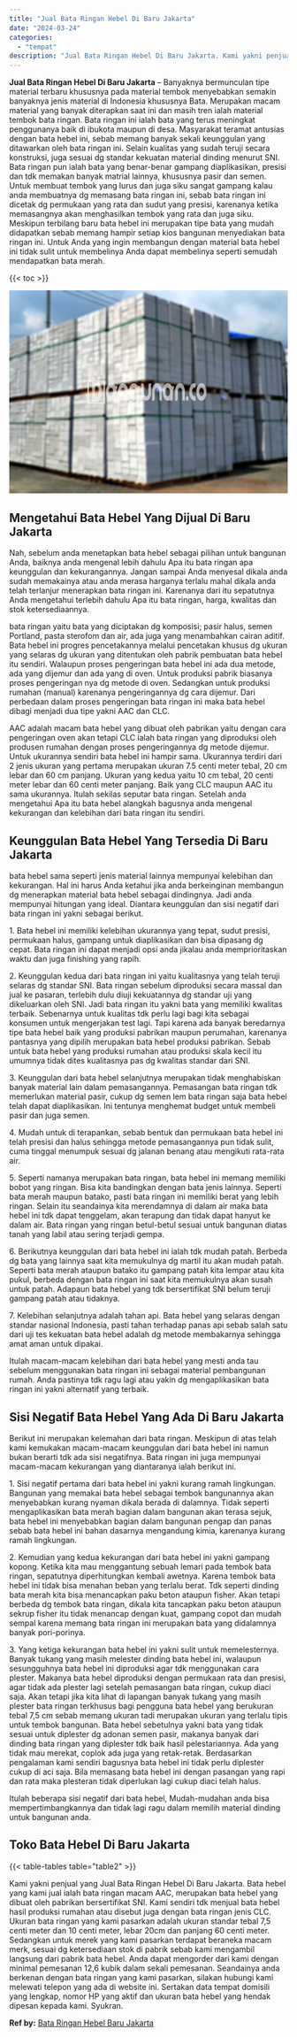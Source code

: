 ```yaml
---
title: "Jual Bata Ringan Hebel Di Baru Jakarta"
date: "2024-03-24"
categories: 
  - "tempat"
description: "Jual Bata Ringan Hebel Di Baru Jakarta. Kami yakni penjual yang Jual Bata Ringan Hebel Di Baru Jakarta. Bata hebel yang kami jual ialah bata ringan macam AAC..."
---
```


**Jual Bata Ringan Hebel Di Baru Jakarta** – Banyaknya bermunculan tipe material terbaru khususnya pada material tembok menyebabkan semakin banyaknya jenis material di Indonesia khususnya Bata. Merupakan macam material yang banyak diterapkan saat ini dan masih tren ialah material tembok bata ringan. Bata ringan ini ialah bata yang terus meningkat penggunanya baik di ibukota maupun di desa. Masyarakat teramat antusias dengan bata hebel ini, sebab memang banyak sekali keunggulan yang ditawarkan oleh bata ringan ini. Selain kualitas yang sudah teruji secara konstruksi, juga sesuai dg standar kekuatan material dinding menurut SNI. Bata ringan pun ialah bata yang benar-benar gampang diaplikasikan, presisi dan tdk memakan banyak matrial lainnya, khususnya pasir dan semen. Untuk membuat tembok yang lurus dan juga siku sangat gampang kalau anda membuatnya dg memasang bata ringan ini, sebab bata ringan ini dicetak dg permukaan yang rata dan sudut yang presisi, karenanya ketika memasangnya akan menghasilkan tembok yang rata dan juga siku. Meskipun terbilang baru bata hebel ini merupakan tipe bata yang mudah didapatkan sebab memang hampir setiap kios bangunan menyediakan bata ringan ini. Untuk Anda yang ingin membangun dengan material bata hebel ini tidak sulit untuk membelinya Anda dapat membelinya seperti semudah mendapatkan bata merah.

{{< toc >}}

![Jual Bata Ringan Hebel Di Baru Jakarta](/images/jual-hebel-murah-44.png)

## Mengetahui Bata Hebel Yang Dijual Di Baru Jakarta

Nah, sebelum anda menetapkan bata hebel sebagai pilihan untuk bangunan Anda, baiknya anda mengenal lebih dahulu Apa itu bata ringan apa keunggulan dan kekurangannya. Jangan sampai Anda menyesal dikala anda sudah memakainya atau anda merasa harganya terlalu mahal dikala anda telah terlanjur menerapkan bata ringan ini. Karenanya dari itu sepatutnya Anda mengetahui terlebih dahulu Apa itu bata ringan, harga, kwalitas dan stok ketersediaannya.

bata ringan yaitu bata yang diciptakan dg komposisi; pasir halus, semen Portland, pasta sterofom dan air, ada juga yang menambahkan cairan aditif. Bata hebel ini progres pencetakannya melalui pencetakan khusus dg ukuran yang selaras dg ukuran yang ditentukan oleh pabrik pembuatan bata hebel itu sendiri. Walaupun proses pengeringan bata hebel ini ada dua metode, ada yang dijemur dan ada yang di oven. Untuk produksi pabrik biasanya proses pengeringan nya dg metode di oven. Sedangkan untuk produksi rumahan (manual) karenanya pengeringannya dg cara dijemur. Dari perbedaan dalam proses pengeringan bata ringan ini maka bata hebel dibagi menjadi dua tipe yakni AAC dan CLC.

AAC adalah macam bata hebel yang dibuat oleh pabrikan yaitu dengan cara pengeringan oven akan tetapi CLC ialah bata ringan yang diproduksi oleh produsen rumahan dengan proses pengeringannya dg metode dijemur. Untuk ukurannya sendiri bata hebel ini hampir sama. Ukurannya terdiri dari 2 jenis ukuran yang pertama merupakan ukuran 7.5 centi meter tebal, 20 cm lebar dan 60 cm panjang. Ukuran yang kedua yaitu 10 cm tebal, 20 centi meter lebar dan 60 centi meter panjang. Baik yang CLC maupun AAC itu sama ukurannya. Itulah sekilas seputar bata ringan. Setelah anda mengetahui Apa itu bata hebel alangkah bagusnya anda mengenal kekurangan dan kelebihan dari bata ringan itu sendiri.

## Keunggulan Bata Hebel Yang Tersedia Di Baru Jakarta

bata hebel sama seperti jenis material lainnya mempunyai kelebihan dan kekurangan. Hal ini harus Anda ketahui jika anda berkeinginan membangun dg menerapkan material bata hebel sebagai dindingnya. Jadi anda mempunyai hitungan yang ideal. Diantara keunggulan dan sisi negatif dari bata ringan ini yakni sebagai berikut.

1\. Bata hebel ini memiliki kelebihan ukurannya yang tepat, sudut presisi, permukaan halus, gampang untuk diaplikasikan dan bisa dipasang dg cepat. Bata ringan ini dapat menjadi opsi anda jikalau anda memprioritaskan waktu dan juga finishing yang rapih.

2\. Keunggulan kedua dari bata ringan ini yaitu kualitasnya yang telah teruji selaras dg standar SNI. Bata ringan sebelum diproduksi secara massal dan jual ke pasaran, terlebih dulu diuji kekuatannya dg standar uji yang dikeluarkan oleh SNI. Jadi bata ringan itu yakni bata yang memiliki kwalitas terbaik. Sebenarnya untuk kualitas tdk perlu lagi bagi kita sebagai konsumen untuk mengerjakan test lagi. Tapi karena ada banyak beredarnya tipe bata hebel baik yang produksi pabrikan maupun perumahan, karenanya pantasnya yang dipilih merupakan bata hebel produksi pabrikan. Sebab untuk bata hebel yang produksi rumahan atau produksi skala kecil itu umumnya tidak dites kualitasnya pas dg kwalitas standar dari SNI.

3\. Keunggulan dari bata hebel selanjutnya merupakan tidak menghabiskan banyak material lain dalam pemasangannya. Pemasangan bata ringan tdk memerlukan material pasir, cukup dg semen lem bata ringan saja bata hebel telah dapat diaplikasikan. Ini tentunya menghemat budget untuk membeli pasir dan juga semen.

4\. Mudah untuk di terapankan, sebab bentuk dan permukaan bata hebel ini telah presisi dan halus sehingga metode pemasangannya pun tidak sulit, cuma tinggal menumpuk sesuai dg jalanan benang atau mengikuti rata-rata air.

5\. Seperti namanya merupakan bata ringan, bata hebel ini memang memiliki bobot yang ringan. Bisa kita bandingkan dengan bata jenis lainnya. Seperti bata merah maupun batako, pasti bata ringan ini memiliki berat yang lebih ringan. Selain itu seandainya kita merendamnya di dalam air maka bata hebel ini tdk dapat tenggelam, akan terapung dan tidak dapat hanyut ke dalam air. Bata ringan yang ringan betul-betul sesuai untuk bangunan diatas tanah yang labil atau sering terjadi gempa.

6\. Berikutnya keunggulan dari bata hebel ini ialah tdk mudah patah. Berbeda dg bata yang lainnya saat kita memukulnya dg martil itu akan mudah patah. Seperti bata merah ataupun batako itu gampang patah kita lempar atau kita pukul, berbeda dengan bata ringan ini saat kita memukulnya akan susah untuk patah. Adapaun bata hebel yang tdk bersertifikat SNI belum teruji gampang patah atau tidaknya.

7\. Kelebihan selanjutnya adalah tahan api. Bata hebel yang selaras dengan standar nasional Indonesia, pasti tahan terhadap panas api sebab salah satu dari uji tes kekuatan bata hebel adalah dg metode membakarnya sehingga amat aman untuk dipakai.

Itulah macam-macam kelebihan dari bata hebel yang mesti anda tau sebelum menggunakan bata ringan ini sebagai material pembangunan rumah. Anda pastinya tdk ragu lagi atau yakin dg mengaplikasikan bata ringan ini yakni alternatif yang terbaik.

## Sisi Negatif Bata Hebel Yang Ada Di Baru Jakarta

Berikut ini merupakan kelemahan dari bata ringan. Meskipun di atas telah kami kemukakan macam-macam keunggulan dari bata hebel ini namun bukan berarti tdk ada sisi negatifnya. Bata ringan ini juga mempunyai macam-macam kekurangan yang diantaranya ialah berikut ini.

1\. Sisi negatif pertama dari bata hebel ini yakni kurang ramah lingkungan. Bangunan yang memakai bata hebel sebagai tembok bangunannya akan menyebabkan kurang nyaman dikala berada di dalamnya. Tidak seperti mengaplikasikan bata merah bagian dalam bangunan akan terasa sejuk, bata hebel ini menyebabkan bagian dalam bangunan pengap dan panas sebab bata hebel ini bahan dasarnya mengandung kimia, karenanya kurang ramah lingkungan.

2\. Kemudian yang kedua kekurangan dari bata hebel ini yakni gampang kopong. Ketika kita mau menggantung sebuah lemari pada tembok bata ringan, sepatutnya diperhitungkan kembali awetnya. Karena tembok bata hebel ini tidak bisa menahan beban yang terlalu berat. Tdk seperti dinding bata merah kita bisa menancapkan paku beton ataupun fisher. Akan tetapi berbeda dg tembok bata ringan, dikala kita tancapkan paku beton ataupun sekrup fisher itu tidak menancap dengan kuat, gampang copot dan mudah sempal karena memang bata ringan ini merupakan bata yang didalamnya banyak pori-porinya.

3\. Yang ketiga kekurangan bata hebel ini yakni sulit untuk memelesternya. Banyak tukang yang masih melester dinding bata hebel ini, walaupun sesungguhnya bata hebel ini diproduksi agar tdk menggunakan cara plester. Makanya bata hebel diproduksi dengan permukaan rata dan presisi, agar tidak ada plester lagi setelah pemasangan bata ringan, cukup diaci saja. Akan tetapi jika kita lihat di lapangan banyak tukang yang masih plester bata ringan terkhusus bagi pengguna bata hebel yang berukuran tebal 7,5 cm sebab memang ukuran tadi merupakan ukuran yang terlalu tipis untuk tembok bangunan. Bata hebel sebetulnya yakni bata yang tidak sesuai untuk diplester dg adonan semen pasir, makanya banyak dari dinding bata ringan yang diplester tdk baik hasil pelestariannya. Ada yang tidak mau merekat, coplok ada juga yang retak-retak. Berdasarkan pengalaman kami sendiri bagusnya bata hebel ini tidak perlu diplester cukup di aci saja. Bila memasang bata hebel ini dengan pasangan yang rapi dan rata maka plesteran tidak diperlukan lagi cukup diaci telah halus.

Itulah beberapa sisi negatif dari bata hebel, Mudah-mudahan anda bisa mempertimbangkannya dan tidak lagi ragu dalam memilih material dinding untuk bangunan anda.

## Toko Bata Hebel Di Baru Jakarta

{{< table-tables table="table2" >}}

Kami yakni penjual yang Jual Bata Ringan Hebel Di Baru Jakarta. Bata hebel yang kami jual ialah bata ringan macam AAC, merupakan bata hebel yang dibuat oleh pabrikan bersertifikat SNI. Kami sendiri tdk menjual bata hebel hasil produksi rumahan atau disebut juga dengan bata ringan jenis CLC. Ukuran bata ringan yang kami pasarkan adalah ukuran standar tebal 7,5 centi meter dan 10 centi meter, lebar 20cm dan panjang 60 centi meter. Sedangkan untuk merek yang kami pasarkan terdapat beraneka macam merk, sesuai dg ketersediaan stok di pabrik sebab kami mengambil langsung dari pabrik bata hebel. Anda dapat mengorder dari kami dengan minimal pemesanan 12,6 kubik dalam sekali pemesanan. Seandainya anda berkenan dengan bata ringan yang kami pasarkan, silakan hubungi kami melewati telepon yang ada di website ini. Sertakan data tempat domisili yang lengkap, nomor HP yang aktif dan ukuran bata hebel yang hendak dipesan kepada kami. Syukran.

**Ref by:** [Bata Ringan Hebel Baru Jakarta](https://id.wikipedia.org/wiki/Bata)
